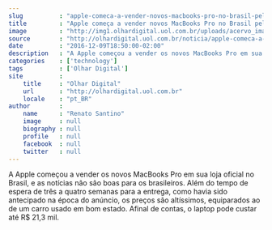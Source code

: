 ```yaml
---
slug          : "apple-comeca-a-vender-novos-macbooks-pro-no-brasil-pelo-preco-de-um-carro"
title         : "Apple começa a vender novos MacBooks Pro no Brasil pelo preço de um carro"
image         : "http://img1.olhardigital.uol.com.br/uploads/acervo_imagens/2016/10/20161024134235_660_420.jpg"
source        : "http://olhardigital.uol.com.br/noticia/apple-comeca-a-vender-novos-macbooks-pro-no-brasil-pelo-preco-de-um-carro/64569"
date          : "2016-12-09T18:50:00-02:00"
description   : "A Apple começou a vender os novos MacBooks Pro em sua loja oficial no Brasil, e as notícias não são boas para os brasileiros. Além do tempo de espera de três a quatro semanas para a entrega, como havia sido antecipado na época do anúncio, os preços são altíssimos, equiparados ao de um carro usado em bom estado. Afinal de contas, o laptop pode custar até R$ 21,3 mil."
categories    : ['technology']
tags          : ['Olhar Digital']
site          :
    title     : "Olhar Digital"
    url       : "http://olhardigital.uol.com.br"
    locale    : "pt_BR"
author        :
    name      : "Renato Santino"
    image     : null
    biography : null
    profile   : null
    facebook  : null
    twitter   : null
---
```


A Apple começou a vender os novos MacBooks Pro em sua loja oficial no Brasil, e as notícias não são boas para os brasileiros. Além do tempo de espera de três a quatro semanas para a entrega, como havia sido antecipado na época do anúncio, os preços são altíssimos, equiparados ao de um carro usado em bom estado. Afinal de contas, o laptop pode custar até R$ 21,3 mil.
